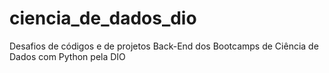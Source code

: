 # ciencia_de_dados_dio
Desafios de códigos e de projetos Back-End dos Bootcamps de Ciência de Dados com Python pela DIO
